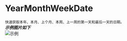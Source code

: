 # YearMonthWeekDate #

`快速获取本年、本月、上个月、本周、上一周的第一天和最后一天的日期。`
<br>
***示例图片如下***<br>
![示例](https://github.com/Sun-Hong/YearMonthWeekDate/blob/master/MonthWeekDate/Year.png)
